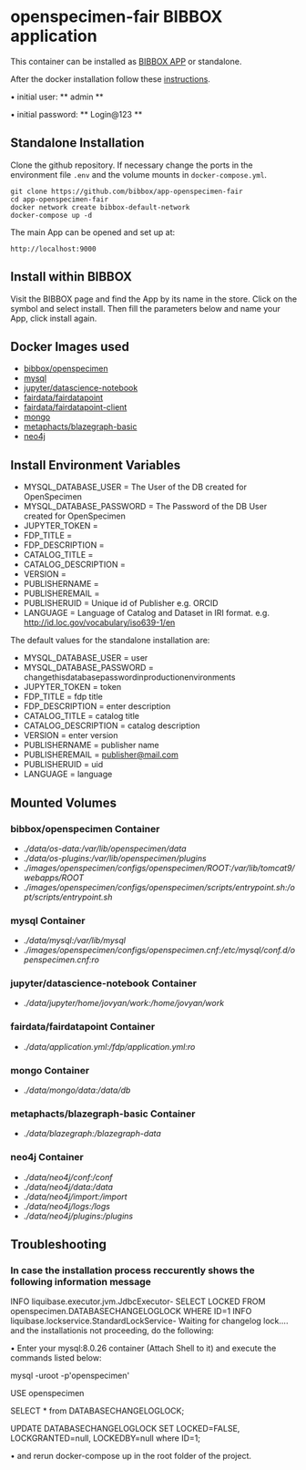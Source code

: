 # openspecimen-fair BIBBOX application

This container can be installed as [BIBBOX APP](https://bibbox.readthedocs.io/en/latest/ "BIBBOX App Store") or standalone. 

After the docker installation follow these [instructions](INSTALL-APP.md).

•	initial user: ** admin **

•	initial password: ** Login@123 **


## Standalone Installation 

Clone the github repository. If necessary change the ports in the environment file `.env` and the volume mounts in `docker-compose.yml`.

```
git clone https://github.com/bibbox/app-openspecimen-fair
cd app-openspecimen-fair
docker network create bibbox-default-network
docker-compose up -d
```

The main App can be opened and set up at:
```
http://localhost:9000
```

## Install within BIBBOX

Visit the BIBBOX page and find the App by its name in the store. Click on the symbol and select install. Then fill the parameters below and name your App, click install again.

## Docker Images used
  - [bibbox/openspecimen](https://hub.docker.com/r/bibbox/openspecimen) 
  - [mysql](https://hub.docker.com/r/mysql) 
  - [jupyter/datascience-notebook](https://hub.docker.com/r/jupyter/datascience-notebook) 
  - [fairdata/fairdatapoint](https://hub.docker.com/r/fairdata/fairdatapoint) 
  - [fairdata/fairdatapoint-client](https://hub.docker.com/r/fairdata/fairdatapoint-client) 
  - [mongo](https://hub.docker.com/r/mongo) 
  - [metaphacts/blazegraph-basic](https://hub.docker.com/r/metaphacts/blazegraph-basic) 
  - [neo4j](https://hub.docker.com/r/neo4j) 


 
## Install Environment Variables
  - MYSQL_DATABASE_USER = The User of the DB created for OpenSpecimen
  - MYSQL_DATABASE_PASSWORD = The Password of the DB User created for OpenSpecimen
  - JUPYTER_TOKEN = 
  - FDP_TITLE = 
  - FDP_DESCRIPTION = 
  - CATALOG_TITLE = 
  - CATALOG_DESCRIPTION = 
  - VERSION = 
  - PUBLISHERNAME = 
  - PUBLISHEREMAIL = 
  - PUBLISHERUID = Unique id of Publisher e.g. ORCID
  - LANGUAGE = Language of Catalog and Dataset in IRI format. e.g. http://id.loc.gov/vocabulary/iso639-1/en

  
The default values for the standalone installation are:
  - MYSQL_DATABASE_USER = user
  - MYSQL_DATABASE_PASSWORD = changethisdatabasepasswordinproductionenvironments
  - JUPYTER_TOKEN = token
  - FDP_TITLE = fdp title
  - FDP_DESCRIPTION = enter description
  - CATALOG_TITLE = catalog title
  - CATALOG_DESCRIPTION = catalog description
  - VERSION = enter version
  - PUBLISHERNAME = publisher name
  - PUBLISHEREMAIL = publisher@mail.com
  - PUBLISHERUID = uid
  - LANGUAGE = language

  
## Mounted Volumes
### bibbox/openspecimen Container
  - *./data/os-data:/var/lib/openspecimen/data*
  - *./data/os-plugins:/var/lib/openspecimen/plugins*
  - *./images/openspecimen/configs/openspecimen/ROOT:/var/lib/tomcat9/webapps/ROOT*
  - *./images/openspecimen/configs/openspecimen/scripts/entrypoint.sh:/opt/scripts/entrypoint.sh*
### mysql Container
  - *./data/mysql:/var/lib/mysql*
  - *./images/openspecimen/configs/openspecimen.cnf:/etc/mysql/conf.d/openspecimen.cnf:ro*
### jupyter/datascience-notebook Container
  - *./data/jupyter/home/jovyan/work:/home/jovyan/work*
### fairdata/fairdatapoint Container
  - *./data/application.yml:/fdp/application.yml:ro*
### mongo Container
  - *./data/mongo/data:/data/db*
### metaphacts/blazegraph-basic Container
  - *./data/blazegraph:/blazegraph-data*
### neo4j Container
  - *./data/neo4j/conf:/conf*
  - *./data/neo4j/data:/data*
  - *./data/neo4j/import:/import*
  - *./data/neo4j/logs:/logs*
  - *./data/neo4j/plugins:/plugins*

## Troubleshooting

### In case the installation process reccurently shows the following information message

INFO liquibase.executor.jvm.JdbcExecutor- SELECT LOCKED FROM openspecimen.DATABASECHANGELOGLOCK WHERE ID=1 INFO liquibase.lockservice.StandardLockService- Waiting for changelog lock....
and the installationis not proceeding, do the following:

•	Enter your mysql:8.0.26 container (Attach Shell to it) and execute the commands listed below:

mysql -uroot -p'openspecimen'

USE openspecimen

SELECT * from DATABASECHANGELOGLOCK;

UPDATE DATABASECHANGELOGLOCK SET LOCKED=FALSE, LOCKGRANTED=null, LOCKEDBY=null where ID=1;

•	and rerun docker-compose up in the root folder of the project.

